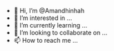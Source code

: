 - 👋 Hi, I’m @Amandhinhah
- 👀 I’m interested in ...
- 🌱 I’m currently learning ...
- 💞️ I’m looking to collaborate on ...
- 📫 How to reach me ...

<!---
Amandhinhah/Amandhinhah is a ✨ special ✨ repository because its `README.md` (this file) appears on your GitHub profile.
You can click the Preview link to take a look at your changes.
--->

